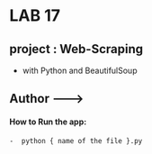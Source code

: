 # LAB 17 
## project : Web-Scraping 
 - with Python and BeautifulSoup

## Author ---> <Muhammad > 

#### How to Run the app:
    -  python { name of the file }.py


